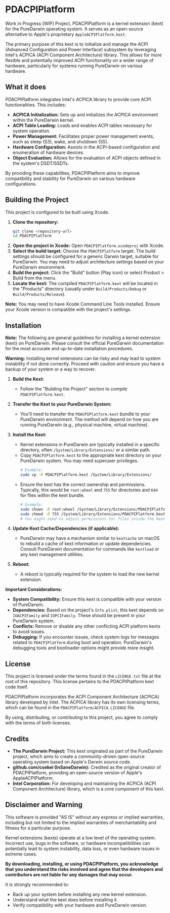 # PDACPIPlatform

Work in Progress [WIP] Project, PDACPIPlatform is a kernel extension (kext) for the PureDarwin operating system. It serves as an open-source alternative to Apple's proprietary `AppleACPIPlatform.kext`.

The primary purpose of this kext is to initialize and manage the ACPI (Advanced Configuration and Power Interface) subsystem by leveraging Intel's ACPICA (ACPI Component Architecture) library. This allows for more flexible and potentially improved ACPI functionality on a wider range of hardware, particularly for systems running PureDarwin on various hardware.

## What it does

PDACPIPlatform integrates Intel's ACPICA library to provide core ACPI functionalities. This includes:

*   **ACPICA Initialization:** Sets up and initializes the ACPICA environment within the PureDarwin kernel.
*   **ACPI Table Loading:** Loads and enables ACPI tables necessary for system operation.
*   **Power Management:** Facilitates proper power management events, such as sleep (S3), wake, and shutdown (S5).
*   **Hardware Configuration:** Assists in the ACPI-based configuration and enumeration of hardware devices.
*   **Object Evaluation:** Allows for the evaluation of ACPI objects defined in the system's DSDT/SSDTs.

By providing these capabilities, PDACPIPlatform aims to improve compatibility and stability for PureDarwin on various hardware configurations.

## Building the Project

This project is configured to be built using Xcode.

1.  **Clone the repository:**
    ```bash
    git clone <repository-url>
    cd PDACPIPlatform
    ```
2.  **Open the project in Xcode:**
    Open `PDACPIPlatform.xcodeproj` with Xcode.
3.  **Select the build target:**
    Choose the `PDACPIPlatform` target. The build settings should be configured for a generic Darwin target, suitable for PureDarwin. You may need to adjust architecture settings based on your PureDarwin environment.
4.  **Build the project:**
    Click the "Build" button (Play icon) or select Product > Build from the menu.
5.  **Locate the kext:**
    The compiled `PDACPIPlatform.kext` will be located in the "Products" directory (usually under `Build/Products/Debug` or `Build/Products/Release`).

**Note:** You may need to have Xcode Command Line Tools installed. Ensure your Xcode version is compatible with the project's settings.

## Installation

**Note:** The following are general guidelines for installing a kernel extension (kext) on PureDarwin. Please consult the official PureDarwin documentation for the most accurate and up-to-date installation procedures.

**Warning:** Installing kernel extensions can be risky and may lead to system instability if not done correctly. Proceed with caution and ensure you have a backup of your system or a way to recover.

1.  **Build the Kext:**
    *   Follow the "Building the Project" section to compile `PDACPIPlatform.kext`.

2.  **Transfer the Kext to your PureDarwin System:**
    *   You'll need to transfer the `PDACPIPlatform.kext` bundle to your PureDarwin environment. The method will depend on how you are running PureDarwin (e.g., physical machine, virtual machine).

3.  **Install the Kext:**
    *   Kernel extensions in PureDarwin are typically installed in a specific directory, often `/System/Library/Extensions/` or a similar path.
    *   Copy `PDACPIPlatform.kext` to the appropriate kext directory on your PureDarwin system. You may need superuser privileges.
        ```bash
        # Example:
        sudo cp -R PDACPIPlatform.kext /System/Library/Extensions/
        ```
    *   Ensure the kext has the correct ownership and permissions. Typically, this would be `root:wheel` and `755` for directories and `644` for files within the kext bundle.
        ```bash
        # Example:
        sudo chown -R root:wheel /System/Library/Extensions/PDACPIPlatform.kext
        sudo chmod -R 755 /System/Library/Extensions/PDACPIPlatform.kext
        # You might need to adjust permissions for files inside the kext bundle more granularly.
        ```

4.  **Update Kext Cache/Dependencies (if applicable):**
    *   PureDarwin may have a mechanism similar to `kextcache` on macOS to rebuild a cache of kext information or update dependencies. Consult PureDarwin documentation for commands like `kextload` or any kext management utilities.

5.  **Reboot:**
    *   A reboot is typically required for the system to load the new kernel extension.

**Important Considerations:**

*   **System Compatibility:** Ensure this kext is compatible with your version of PureDarwin.
*   **Dependencies:** Based on the project's `Info.plist`, this kext depends on `IOACPIFamily` and `IOPCIFamily`. These should be present in your PureDarwin system.
*   **Conflicts:** Remove or disable any other conflicting ACPI platform kexts to avoid issues.
*   **Debugging:** If you encounter issues, check system logs for messages related to `PDACPIPlatform` during boot and operation. PureDarwin's debugging tools and bootloader options might provide more insight.

## License

This project is licensed under the terms found in the `LICENSE.txt` file at the root of this repository. This license pertains to the PDACPIPlatform kext code itself.

PDACPIPlatform incorporates the ACPI Component Architecture (ACPICA) library developed by Intel. The ACPICA library has its own licensing terms, which can be found in the `PDACPIPlatform/ACPICA_LICENSE` file.

By using, distributing, or contributing to this project, you agree to comply with the terms of both licenses.

## Credits

*   **The PureDarwin Project:** This kext originated as part of the PureDarwin project, which aims to create a community-driven open-source operating system based on Apple's Darwin source code.
*   **github.com/csekel (InSaneDarwin):** Credited as the original creator of PDACPIPlatform, providing an open-source version of Apple's AppleACPIPlatform.
*   **Intel Corporation:** For developing and maintaining the ACPICA (ACPI Component Architecture) library, which is a core component of this kext.

## Disclaimer and Warning

This software is provided "AS IS" without any express or implied warranties, including but not limited to the implied warranties of merchantability and fitness for a particular purpose.

Kernel extensions (kexts) operate at a low level of the operating system. Incorrect use, bugs in the software, or hardware incompatibilities can potentially lead to system instability, data loss, or even hardware issues in extreme cases.

**By downloading, installing, or using PDACPIPlatform, you acknowledge that you understand the risks involved and agree that the developers and contributors are not liable for any damages that may occur.**

It is strongly recommended to:
*   Back up your system before installing any new kernel extension.
*   Understand what the kext does before installing it.
*   Verify compatibility with your hardware and PureDarwin version.
